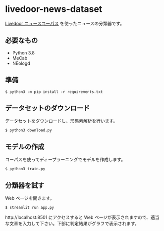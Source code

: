 # livedoor-news-dataset

[Livedoor ニュースコーパス] を使ったニュースの分類器です。

## 必要なもの

- Python 3.8
- MeCab
- NEologd

## 準備

```shell
$ python3 -m pip install -r requirements.txt
```

## データセットのダウンロード

データセットをダウンロードし、形態素解析を行います。

```shell
$ python3 download.py
```

## モデルの作成

コーパスを使ってディープラーニングでモデルを作成します。

```shell
$ python3 train.py
```

## 分類器を試す

Web ページを開きます。

```shell
$ streamlit run app.py
```

http://localhost:8501 にアクセスすると Web ページが表示されますので、適当な文章を入力して下さい。下部に判定結果がグラフで表示されます。

[Livedoor ニュースコーパス]: http://www.rondhuit.com/download.html#ldcc

